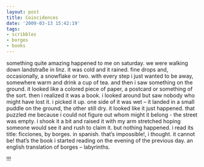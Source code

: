 ```yaml
---
layout: post
title: Coincidences
date: '2009-03-13 15:42:19'
tags:
- scribbles
- borges
- books
---
```



something quite amazing happened to me on saturday. we were walking down landstraße in linz. it was cold and it rained. fine drops and, occasionally, a snowflake or two. with every step i just wanted to be away, somewhere warm and drink a cup of tea. and then i saw something on the ground. it looked like a colored piece of paper, a postcard or something of the sort. then i realized it was a book. i looked around but saw nobody who might have lost it. i picked it up. one side of it was wet – it landed in a small puddle on the ground, the other still dry. it looked like it just happened. that puzzled me because i could not figure out whom might it belong - the street was empty. i shook it a bit and raised it with my arm stretched hoping someone would see it and rush to claim it. but nothing happened. i read its title: ficciones, by borges. in spanish. that’s impossible!, i thought. it cannot be! that’s the book i started reading on the evening of the previous day. an english translation of borges – labyrinths.

!!!


